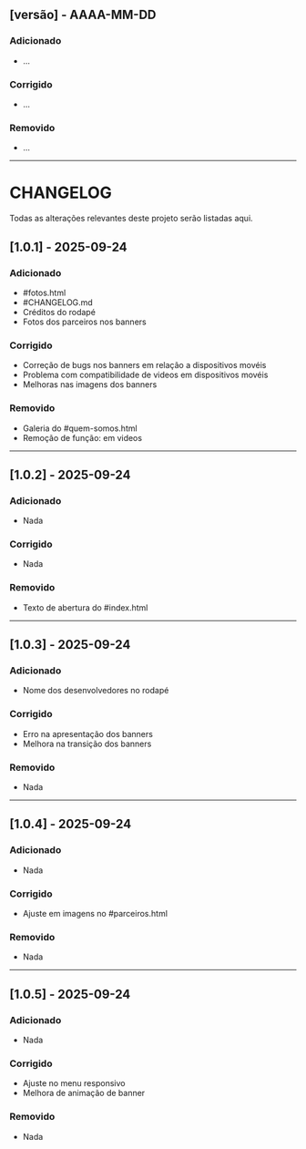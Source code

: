 ## [versão] - AAAA-MM-DD
### Adicionado
- ...
### Corrigido
- ...
### Removido
- ...

-------------------------------------------------
# CHANGELOG

Todas as alterações relevantes deste projeto serão listadas aqui.

## [1.0.1] - 2025-09-24
### Adicionado
- #fotos.html
- #CHANGELOG.md
- Créditos do rodapé
- Fotos dos parceiros nos banners

### Corrigido
- Correção de bugs nos banners em relação a dispositivos movéis
- Problema com compatibilidade de videos em dispositivos movéis
- Melhoras nas imagens dos banners

### Removido
- Galeria do #quem-somos.html
- Remoção de função: <autoplay> em videos

------------------------
## [1.0.2] - 2025-09-24
### Adicionado
- Nada

### Corrigido
- Nada

### Removido
- Texto de abertura do #index.html

------------------------
## [1.0.3] - 2025-09-24
### Adicionado
- Nome dos desenvolvedores no rodapé

### Corrigido
- Erro na apresentação dos banners
- Melhora na transição dos banners

### Removido
- Nada

------------------------
## [1.0.4] - 2025-09-24
### Adicionado
- Nada

### Corrigido
- Ajuste em imagens no #parceiros.html

### Removido
- Nada

------------------------
## [1.0.5] - 2025-09-24
### Adicionado
- Nada

### Corrigido
- Ajuste no menu responsivo
- Melhora de animação de banner

### Removido
- Nada